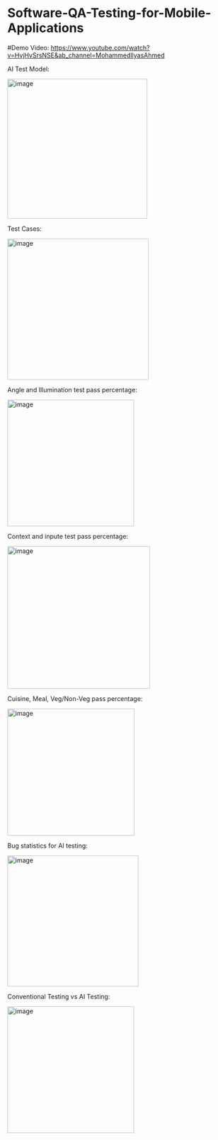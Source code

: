 # Software-QA-Testing-for-Mobile-Applications

#Demo Video: https://www.youtube.com/watch?v=HvjHvSrsNSE&ab_channel=MohammedIlyasAhmed


AI Test Model: 

<img width="316" alt="image" src="https://github.com/ilyas122/Software-QA-Testing-for-Mobile-Applications/assets/47917247/54f69dff-775d-4324-9393-4fa5c3a63c49">


Test Cases:


<img width="319" alt="image" src="https://github.com/ilyas122/Software-QA-Testing-for-Mobile-Applications/assets/47917247/57308cc0-e5dc-4fbc-a1a2-62f4de3806f5">


Angle and Illumination test pass percentage:


<img width="286" alt="image" src="https://github.com/ilyas122/Software-QA-Testing-for-Mobile-Applications/assets/47917247/d7277dc5-27d3-4df1-a193-c81b87088f43">

Context and inpute test pass percentage:


<img width="322" alt="image" src="https://github.com/ilyas122/Software-QA-Testing-for-Mobile-Applications/assets/47917247/2dc219f7-83d0-444a-abd7-77d4636e59e9">


Cuisine, Meal, Veg/Non-Veg pass percentage:


<img width="287" alt="image" src="https://github.com/ilyas122/Software-QA-Testing-for-Mobile-Applications/assets/47917247/7b139bef-0cd1-4880-a00b-fe3d8aab4e03">


Bug statistics for AI testing:


<img width="296" alt="image" src="https://github.com/ilyas122/Software-QA-Testing-for-Mobile-Applications/assets/47917247/a6877793-9b64-4202-b503-c1db23fde6bb">


Conventional Testing vs AI Testing:


<img width="286" alt="image" src="https://github.com/ilyas122/Software-QA-Testing-for-Mobile-Applications/assets/47917247/cded617b-5b94-4e5e-b309-78b2f9ca107b">











